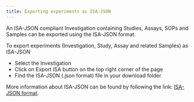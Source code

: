 ```yaml
---
title: Exporting experiments as ISA-JSON
---
```


An ISA-JSON compliant Investigation containing Studies, Assays, SOPs and Samples can be exported using the ISA-JSON format.

To export experiments (Investigation, Study, Assay and related Samples) as ISA-JSON
* Select the Investigation
* Click on Export ISA button on the top right corner of the page
* Find the ISA-JSON (.json format) file in your download folder

More information about ISA-JSON can be found by following the link: [ISA-JSON format](https://isa-specs.readthedocs.io/en/latest/isajson.html#).
